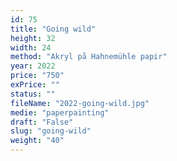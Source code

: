 ```yaml
---
id: 75
title: "Going wild"
height: 32
width: 24
method: "Akryl på Hahnemühle papir"
year: 2022
price: "750"
exPrice: ""
status: ""
fileName: "2022-going-wild.jpg"
medie: "paperpainting"
draft: "False"
slug: "going-wild"
weight: "40"
---
```

